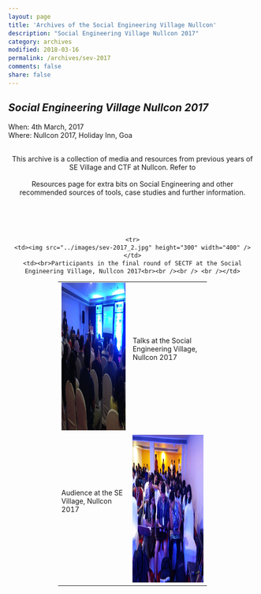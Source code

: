 ```yaml
---
layout: page
title: 'Archives of the Social Engineering Village Nullcon'
description: "Social Engineering Village Nullcon 2017"
category: archives
modified: 2018-03-16
permalink: /archives/sev-2017
comments: false
share: false
---	
```



## *Social Engineering Village Nullcon 2017*

When: 4th March, 2017<br>
Where: Nullcon 2017, Holiday Inn, Goa<br>


<center>
<br>This archive is a collection of media and resources from previous years of SE Village and CTF at Nullcon. 
Refer to <br /><br>Resources page for extra bits on Social Engineering and other recommended sources of tools, case studies and further information.<br />

</center> 

<br /><br /><br />

<center>
<table style="width:60%" border="0">
  <tr>
    <td><img src="../images/sev-2017_9.jpg" height="300" width="400" /></td>
    <td><br>Talks at the Social Engineering Village, Nullcon 2017<br><br /><br /> <br /></td>
  </tr>

  <tr>
    <td><br>Audience at the SE Village, Nullcon 2017<br><br /><br /> <br /></td>
    <td><img src="../images/sev-2017_5.jpg" height="300" width="400" /></td>
  </tr>

    <tr>
    <td><img src="../images/sev-2017_2.jpg" height="300" width="400" /></td>
    <td><br>Participants in the final round of SECTF at the Social Engineering Village, Nullcon 2017<br><br /><br /> <br /></td>
  </tr>
</table>
</center>


<br /><br /><br /><br /><br />

